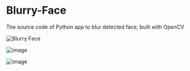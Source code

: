 # Blurry-Face
The source code of Python app to blur detected face, built with OpenCV

![Blurry Face](https://user-images.githubusercontent.com/86970816/192106877-0ad03219-2026-4353-a082-f867001f4ee3.jpg)

![image](https://user-images.githubusercontent.com/86970816/192106883-f1b7b697-5e11-48f4-b657-708e70a11979.png)

![image](https://user-images.githubusercontent.com/86970816/192106886-e8d97cef-70e4-41dd-b05d-b5a37d374343.png)
